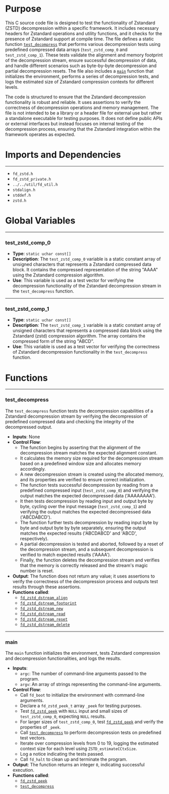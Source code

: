 # Purpose
This C source code file is designed to test the functionality of Zstandard (ZSTD) decompression within a specific framework. It includes necessary headers for Zstandard operations and utility functions, and it checks for the presence of Zstandard support at compile time. The file defines a static function [`test_decompress`](#test_decompress) that performs various decompression tests using predefined compressed data arrays (`test_zstd_comp_0` and `test_zstd_comp_1`). These tests validate the alignment and memory footprint of the decompression stream, ensure successful decompression of data, and handle different scenarios such as byte-by-byte decompression and partial decompression resets. The file also includes a [`main`](#main) function that initializes the environment, performs a series of decompression tests, and logs the estimated size of Zstandard compression contexts for different levels.

The code is structured to ensure that the Zstandard decompression functionality is robust and reliable. It uses assertions to verify the correctness of decompression operations and memory management. The file is not intended to be a library or a header file for external use but rather a standalone executable for testing purposes. It does not define public APIs or external interfaces but instead focuses on internal testing of the decompression process, ensuring that the Zstandard integration within the framework operates as expected.
# Imports and Dependencies

---
- `fd_zstd.h`
- `fd_zstd_private.h`
- `../../util/fd_util.h`
- `stdalign.h`
- `stddef.h`
- `zstd.h`


# Global Variables

---
### test\_zstd\_comp\_0
- **Type**: ``static uchar const[]``
- **Description**: The `test_zstd_comp_0` variable is a static constant array of unsigned characters that represents a Zstandard compressed data block. It contains the compressed representation of the string "AAAA" using the Zstandard compression algorithm.
- **Use**: This variable is used as a test vector for verifying the decompression functionality of the Zstandard decompression stream in the `test_decompress` function.


---
### test\_zstd\_comp\_1
- **Type**: ``static uchar const[]``
- **Description**: The `test_zstd_comp_1` variable is a static constant array of unsigned characters that represents a compressed data block using the Zstandard (zstd) compression algorithm. The array contains the compressed form of the string "ABCD".
- **Use**: This variable is used as a test vector for verifying the correctness of Zstandard decompression functionality in the `test_decompress` function.


# Functions

---
### test\_decompress<!-- {{#callable:test_decompress}} -->
The `test_decompress` function tests the decompression capabilities of a Zstandard decompression stream by verifying the decompression of predefined compressed data and checking the integrity of the decompressed output.
- **Inputs**: None
- **Control Flow**:
    - The function begins by asserting that the alignment of the decompression stream matches the expected alignment constant.
    - It calculates the memory size required for the decompression stream based on a predefined window size and allocates memory accordingly.
    - A new decompression stream is created using the allocated memory, and its properties are verified to ensure correct initialization.
    - The function tests successful decompression by reading from a predefined compressed input (`test_zstd_comp_0`) and verifying the output matches the expected decompressed data ('AAAAAAAA').
    - It then tests decompression by reading input and output byte by byte, cycling over the input message (`test_zstd_comp_1`) and verifying the output matches the expected decompressed data ('ABCDABCD').
    - The function further tests decompression by reading input byte by byte and output byte by byte separately, ensuring the output matches the expected results ('ABCDABCD' and 'ABCD', respectively).
    - A partial decompression is tested and aborted, followed by a reset of the decompression stream, and a subsequent decompression is verified to match expected results ('AAAA').
    - Finally, the function deletes the decompression stream and verifies that the memory is correctly released and the stream's magic number is reset.
- **Output**: The function does not return any value; it uses assertions to verify the correctness of the decompression process and outputs test results through these assertions.
- **Functions called**:
    - [`fd_zstd_dstream_align`](fd_zstd.c.driver.md#fd_zstd_dstream_align)
    - [`fd_zstd_dstream_footprint`](fd_zstd.c.driver.md#fd_zstd_dstream_footprint)
    - [`fd_zstd_dstream_new`](fd_zstd.c.driver.md#fd_zstd_dstream_new)
    - [`fd_zstd_dstream_read`](fd_zstd.c.driver.md#fd_zstd_dstream_read)
    - [`fd_zstd_dstream_reset`](fd_zstd.c.driver.md#fd_zstd_dstream_reset)
    - [`fd_zstd_dstream_delete`](fd_zstd.c.driver.md#fd_zstd_dstream_delete)


---
### main<!-- {{#callable:main}} -->
The `main` function initializes the environment, tests Zstandard compression and decompression functionalities, and logs the results.
- **Inputs**:
    - `argc`: The number of command-line arguments passed to the program.
    - `argv`: An array of strings representing the command-line arguments.
- **Control Flow**:
    - Call `fd_boot` to initialize the environment with command-line arguments.
    - Declare a `fd_zstd_peek_t` array `_peek` for testing purposes.
    - Test [`fd_zstd_peek`](fd_zstd.h.driver.md#fd_zstd_peek) with `NULL` input and small sizes of `test_zstd_comp_0`, expecting `NULL` results.
    - For larger sizes of `test_zstd_comp_0`, test [`fd_zstd_peek`](fd_zstd.h.driver.md#fd_zstd_peek) and verify the properties of `_peek`.
    - Call [`test_decompress`](#test_decompress) to perform decompression tests on predefined test vectors.
    - Iterate over compression levels from 0 to 19, logging the estimated context size for each level using `ZSTD_estimateCCtxSize`.
    - Log a notice indicating the tests passed.
    - Call `fd_halt` to clean up and terminate the program.
- **Output**: The function returns an integer `0`, indicating successful execution.
- **Functions called**:
    - [`fd_zstd_peek`](fd_zstd.h.driver.md#fd_zstd_peek)
    - [`test_decompress`](#test_decompress)


